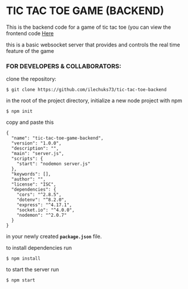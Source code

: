# TIC TAC TOE GAME (BACKEND)

This is the backend code for a game of tic tac toe (you can view the frontend code [Here](https://github.com/ilechuks73/tic-tac-toe-frontend)


this is a basic websocket server that provides and controls the real time feature of the game

### FOR DEVELOPERS & COLLABORATORS:

clone the repository:
```
$ git clone https://github.com/ilechuks73/tic-tac-toe-backend
```
in the root of the project directory, initialize a new node project with npm

```
$ npm init
```

copy and paste this

```
{
  "name": "tic-tac-toe-game-backend",
  "version": "1.0.0",
  "description": "",
  "main": "server.js",
  "scripts": {
    "start": "nodemon server.js"
  },
  "keywords": [],
  "author": "",
  "license": "ISC",
  "dependencies": {
    "cors": "^2.8.5",
    "dotenv": "^8.2.0",
    "express": "^4.17.1",
    "socket.io": "^4.0.0",
    "nodemon": "^2.0.7"
  }
}
```

in your newly created **``` package.json ```** file.

to install dependencies run
```
$ npm install
```
 
to start the server run 
```
$ npm start
```


